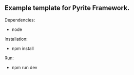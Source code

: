 ## Example template for Pyrite Framework.

Dependencies:

- node

Installation:

- npm install 

Run:

- npm run dev
